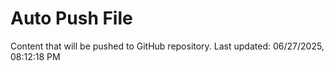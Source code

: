 # Auto Push File

Content that will be pushed to GitHub repository.
Last updated: 06/27/2025, 08:12:18 PM
